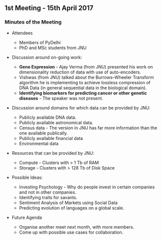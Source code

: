 ## 1st Meeting - 15th April 2017

### Minutes of the Meeting

* Attendees
  * Members of PyDelhi
  * PhD and MSc students from JNU
  
* Discussion around on-going work:
    * **Gene Expression** - Ajay Verma (from JNU) presented his work on dimensionality reduction of data with use of auto-encoders.
    * Vishwas (from JNU) talked about the Burrows–Wheeler Transform algorithm he is implementing to achieve lossless compression of DNA Data (in general sequential data in the biological domain).
    * **Identifying biomarkers for predicting cancer or other genetic diseases** - The speaker was not present.

* Discussion around domains for which data can be provided by JNU:
    * Publicly available DNA data.
    * Publicly available astronomical data.
    * Census data - The version in JNU has far more information than the one available publically.
    * Publicly available financial data
    * Environmental data

* Resources that can be provided by JNU:
    * Compute - Clusters with > 1 Tb of RAM
    * Storage - Clusters with > 128 Tb of Disk Space

* Possible Ideas:
    * Investing Psychology - Why do people invest in certain companies and not in other companies.
    * Identifying traits for savants.
    * Sentiment Analysis of Markets using Social Data
    * Predicting evolution of languages on a global scale.

* Future Agenda
    * Organise another meet next month, with more members.
    * Come up with possible use cases for collaboration.
